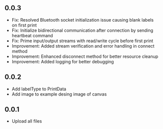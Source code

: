 ## 0.0.3

* Fix: Resolved Bluetooth socket initialization issue causing blank labels on first print
* Fix: Initialize bidirectional communication after connection by sending heartbeat command
* Fix: Prime input/output streams with read/write cycle before first print
* Improvement: Added stream verification and error handling in connect method
* Improvement: Enhanced disconnect method for better resource cleanup
* Improvement: Added logging for better debugging

## 0.0.2

* Add labelType to PrintData
* Add image to example desing image of canvas

## 0.0.1

* Upload all files
